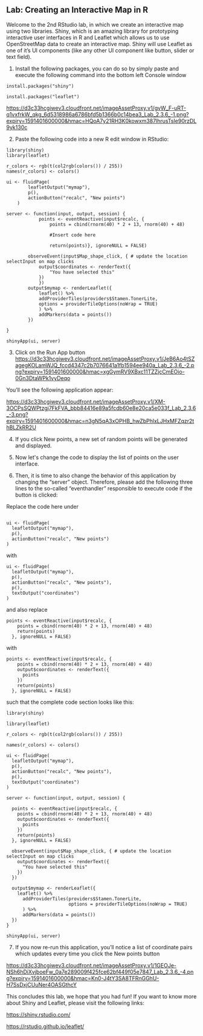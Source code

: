 ## Lab: Creating an Interactive Map in R  

Welcome to the 2nd RStudio lab, in which we create an interactive map using two libraries. Shiny, which is an amazing library for prototyping interactive user interfaces in R and Leaflet which allows us to use OpenStreetMap data to create an interactive map. Shiny will use Leaflet as one of it’s UI components (like any other UI component like button, slider or text field).

1. Install the following packages, you can do so by simply paste and execute the following command into the bottom left Console window

```
install.packages("shiny")

install.packages("leaflet")
```

https://d3c33hcgiwev3.cloudfront.net/imageAssetProxy.v1/gvW_F-uRT-q1vxfrkW_qkg_6d5318986a6786bfd5b1366b0c14bea3_Lab_2.3.6_-1.png?expiry=1591401600000&hmac=HQoA7y21RH3K0kowxm387lhrusTsIe90rzDL9yk130c

2. Paste the following code into a new R edit window in RStudio:

```
library(shiny)
library(leaflet)

r_colors <- rgb(t(col2rgb(colors()) / 255))
names(r_colors) <- colors()

ui <- fluidPage(
        leafletOutput("mymap"),
        p(),
        actionButton("recalc", "New points")
    )

server <- function(input, output, session) {
            points <- eventReactive(input$recalc, {
                points = cbind(rnorm(40) * 2 + 13, rnorm(40) + 48)

                #Insert code here 

                return(points)}, ignoreNULL = FALSE)

        observeEvent(input$Map_shape_click, { # update the location selectInput on map clicks
            output$coordinates <- renderText({ 
                "You have selected this"
            })
            })
        output$mymap <- renderLeaflet({
            leaflet() %>%
            addProviderTiles(providers$Stamen.TonerLite,
            options = providerTileOptions(noWrap = TRUE)
            ) %>%
            addMarkers(data = points())
        })

}

shinyApp(ui, server)
```

3. Click on the Run App button
https://d3c33hcgiwev3.cloudfront.net/imageAssetProxy.v1/JeB6Ao4tSZagegKOLamWJQ_fccd4347c2b7076641a1fb1594ee940a_Lab_2.3.6_-2.png?expiry=1591401600000&hmac=xgGymRV9XBxc11TZZjcCmEOio-0Gn3DtaWPk1vyDeqo

You’ll see the following application appear:

https://d3c33hcgiwev3.cloudfront.net/imageAssetProxy.v1/XM-3OCPsSQWPtzgj7FkFVA_bbb84416e89a5fcdb60e8e20ca5e033f_Lab_2.3.6_-3.png?expiry=1591401600000&hmac=n3gN5qA3xOPHB_hwZbPhlxLJHxMFZqzr2thBLZkRR2U

4. If you click New points, a new set of random points will be generated and displayed. 

5. Now let's change the code to display the list of points on the user interface. 
6. Then, it is time to also change the behavior of this application by changing the “server” object. Therefore, please add the following three lines to the so-called “eventhandler” responsible to execute code if the button is clicked:   

Replace the code here under

```

ui <- fluidPage(	
  leafletOutput("mymap"),	
  p(),	
  actionButton("recalc", "New points")	
)

```

with 

```
ui <- fluidPage(
  leafletOutput("mymap"),
  p(),
  actionButton("recalc", "New points"),
  p(),
  textOutput("coordinates")
)
```

and also replace 

```
points <- eventReactive(input$recalc, {	
    points = cbind(rnorm(40) * 2 + 13, rnorm(40) + 48)	
    return(points)	
  }, ignoreNULL = FALSE)

```

with 

```
points <- eventReactive(input$recalc, {    
    points = cbind(rnorm(40) * 2 + 13, rnorm(40) + 48)    
    output$coordinates <- renderText({       
      points      
    })    
    return(points)    
  }, ignoreNULL = FALSE)

```

such that the complete code section looks like this:         

```
library(shiny)

library(leaflet)

r_colors <- rgb(t(col2rgb(colors()) / 255))

names(r_colors) <- colors()

ui <- fluidPage(  
  leafletOutput("mymap"),  
  p(),  
  actionButton("recalc", "New points"),  
  p(),  
  textOutput("coordinates")  
)

server <- function(input, output, session) {
  
  points <- eventReactive(input$recalc, {    
    points = cbind(rnorm(40) * 2 + 13, rnorm(40) + 48)    
    output$coordinates <- renderText({       
      points      
    })    
    return(points)    
  }, ignoreNULL = FALSE)
    
  observeEvent(input$Map_shape_click, { # update the location selectInput on map clicks    
    output$coordinates <- renderText({       
      "You have selected this"      
    })    
  })
  
  output$mymap <- renderLeaflet({    
    leaflet() %>%      
      addProviderTiles(providers$Stamen.TonerLite,                       
                       options = providerTileOptions(noWrap = TRUE)                       
      ) %>%      
      addMarkers(data = points())    
  })  
}

shinyApp(ui, server)
```

7. If you now re-run this application, you’ll notice a list of coordinate pairs which updates every time you click the New points button

https://d3c33hcgiwev3.cloudfront.net/imageAssetProxy.v1/1GEOJe-NSh6hDiXvjboeFw_0a7e289009f425fce62bf449f05e7847_Lab_2.3.6_-4.png?expiry=1591401600000&hmac=Kn0-J4tY3SA8TFRnGGhU-H7SsDxjCUuNer4OASGthcY

This concludes this lab, we hope that you had fun! If you want to know more about Shiny and Leaflet, please visit the following links:

https://shiny.rstudio.com/

https://rstudio.github.io/leaflet/

